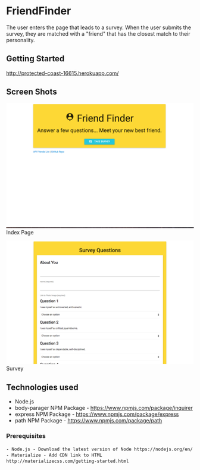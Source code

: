 # FriendFinder
 The user enters the page that leads to a survey. When the user submits the survey, they are matched with a "friend" that has the closest match to their personality.

## Getting Started
http://protected-coast-16615.herokuapp.com/

## Screen Shots

![Screen shot](app/public/images/SS1.png)
Index Page

![Screen shot 2](app/public/images/SS2.png)
Survey

## Technologies used
- Node.js
- body-parager NPM Package - https://www.npmjs.com/package/inquirer
- express NPM Package - https://www.npmjs.com/package/express
- path NPM Package - https://www.npmjs.com/package/path

### Prerequisites

```
- Node.js - Download the latest version of Node https://nodejs.org/en/
- Materialize - Add CDN link to HTML http://materializecss.com/getting-started.html
```